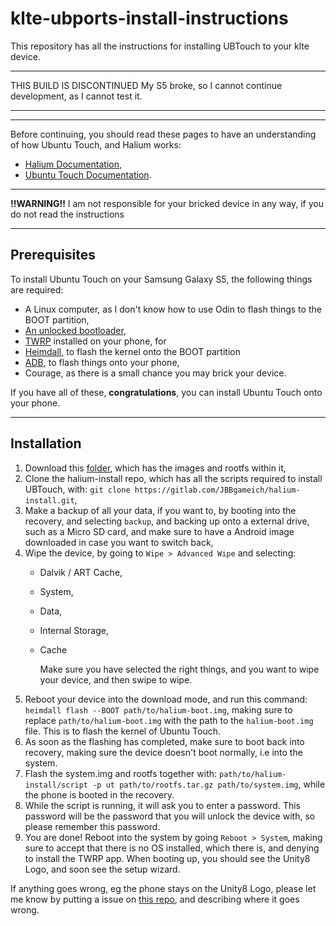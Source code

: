 # klte-ubports-install-instructions
This repository has all the instructions for installing UBTouch to your klte device.

---

THIS BUILD IS DISCONTINUED
My S5 broke, so I cannot continue development, as I cannot test it.

---

---

Before continuing, you should read these pages to have an understanding of how Ubuntu Touch, and Halium works:
- [Halium Documentation](https://docs.halium.org/en/latest/index.html),
- [Ubuntu Touch Documentation](https://docs.ubports.com/en/latest/).

---

**!!WARNING!!**
I am not responsible for your bricked device in any way, if you do not read the instructions

---

## Prerequisites
To install Ubuntu Touch on your Samsung Galaxy S5, the following things are required:
- A Linux computer, as I don't know how to use Odin to flash things to the BOOT partition,
- [An unlocked bootloader](https://www.quora.com/How-can-I-unlock-the-bootloader-of-my-SMG900F),
- [TWRP](https://dl.twrp.me/klte/) installed on your phone, for 
- [Heimdall](https://glassechidna.com.au/heimdall/), to flash the kernel onto the BOOT partition
- [ADB](https://www.xda-developers.com/install-adb-windows-macos-linux/), to flash things onto your phone,
- Courage, as there is a small chance you may brick your device.

If you have all of these, **congratulations**, you can install Ubuntu Touch onto your phone.

---

## Installation
1. Download this [folder](https://drive.google.com/drive/folders/1TsroZoC0L3zuV-td-0sLswZdtiBT64-T?usp=sharing), which has the images and rootfs within it,
2. Clone the halium-install repo, which has all the scripts required to install UBTouch, with: `git clone https://gitlab.com/JBBgameich/halium-install.git`,
3. Make a backup of all your data, if you want to, by booting into the recovery, and selecting `backup`, and backing up onto a external drive, such as a Micro SD card, and make sure to have a Android image downloaded in case you want to switch back,
4. Wipe the device, by going to `Wipe > Advanced Wipe` and selecting:
    - Dalvik / ART Cache,
    - System,
    - Data,
    - Internal Storage,
    - Cache
        
        Make sure you have selected the right things, and you want to wipe your device, and then swipe to wipe.
5. Reboot your device into the download mode, and run this command: `heimdall flash --BOOT path/to/halium-boot.img`, making sure to replace `path/to/halium-boot.img` with the path to the `halium-boot.img` file. This is to flash the kernel of Ubuntu Touch.
6. As soon as the flashing has completed, make sure to boot back into recovery, making sure the device doesn't boot normally, i.e into the system.
7. Flash the system.img and rootfs together with: `path/to/halium-install/script -p ut path/to/rootfs.tar.gz path/to/system.img`, while the phone is booted in the recovery.
8. While the script is running, it will ask you to enter a password. This password will be the password that you will unlock the device with, so please remember this password.
9. You are done! Reboot into the system by going `Reboot > System`, making sure to accept that there is no OS installed, which there is, and denying to install the TWRP app. When booting up, you should see the Unity8 Logo, and soon see the setup wizard.

If anything goes wrong, eg the phone stays on the Unity8 Logo, please let me know by putting a issue on [this repo](https://github.com/RealTheHexagon/klte-ubports-install-instructions), and describing where it goes wrong.

